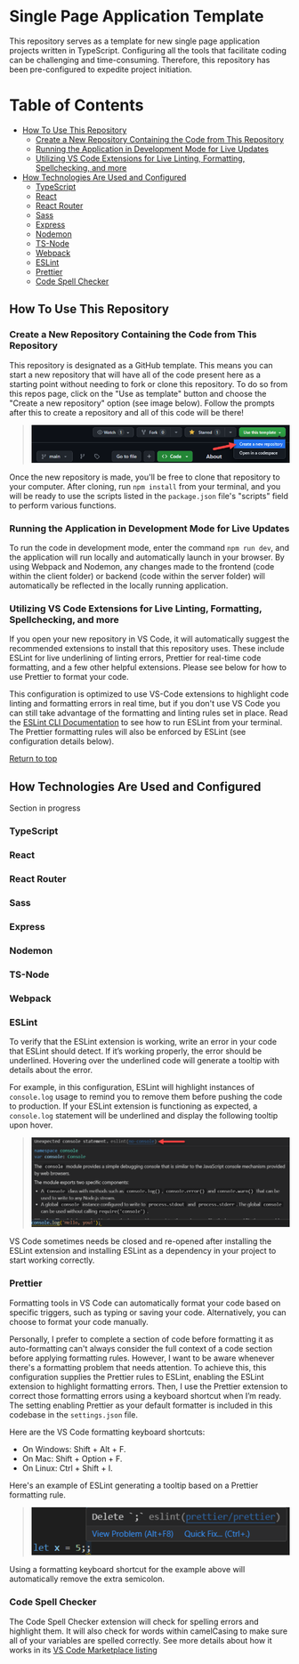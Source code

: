 # Single Page Application Template
This repository serves as a template for new single page application projects written in TypeScript. Configuring all the tools that facilitate coding can be challenging and time-consuming. Therefore, this repository has been pre-configured to expedite project initiation.

# Table of Contents
- [How To Use This Repository](#how-to-use-this-repository)
  - [Create a New Repository Containing the Code from This Repository](#create-a-new-repository-containing-the-code-from-this-repository)
  - [Running the Application in Development Mode for Live Updates](#running-the-application-in-development-mode-for-live-updates)
  - [Utilizing VS Code Extensions for Live Linting, Formatting, Spellchecking, and more](#utilizing-vs-code-extensions-for-live-linting-formatting-spellchecking-and-more)
- [How Technologies Are Used and Configured](#how-technologies-are-used-and-configured)
  - [TypeScript](#typescript)
  - [React](#react)
  - [React Router](#react-router)
  - [Sass](#sass)
  - [Express](#express)
  - [Nodemon](#nodemon)
  - [TS-Node](#ts-node)
  - [Webpack](#webpack)
  - [ESLint](#eslint)
  - [Prettier](#prettier)
  - [Code Spell Checker](#code-spell-checker)

## How To Use This Repository
### Create a New Repository Containing the Code from This Repository
This repository is designated as a GitHub template. This means you can start a new repository that will have all of the code present here as a starting point without needing to fork or clone this repository. To do so from this repos page, click on the "Use as template" button and choose the "Create a new repository" option (see image below). Follow the prompts after this to create a repository and all of this code will be there!

> ![Use-as-template button location](/read-me-assets/use-as-template.png)

Once the new repository is made, you'll be free to clone that repository to your computer. After cloning, run `npm install` from your terminal, and you will be ready to use the scripts listed in the `package.json` file's "scripts" field to perform various functions.

### Running the Application in Development Mode for Live Updates
To run the code in development mode, enter the command `npm run dev`, and the application will run locally and automatically launch in your browser. By using Webpack and Nodemon, any changes made to the frontend (code within the client folder) or backend (code within the server folder) will automatically be reflected in the locally running application.

### Utilizing VS Code Extensions for Live Linting, Formatting, Spellchecking, and more
If you open your new repository in VS Code, it will automatically suggest the recommended extensions to install that this repository uses. These include ESLint for live underlining of linting errors, Prettier for real-time code formatting, and a few other helpful extensions. Please see below for how to use Prettier to format your code.

This configuration is optimized to use VS-Code extensions to highlight code linting and formatting errors in real time, but if you don't use VS Code you can still take advantage of the formatting and linting rules set in place. Read the [ESLint CLI Documentation](https://eslint.org/docs/latest/use/command-line-interface) to see how to run ESLint from your terminal. The Prettier formatting rules will also be enforced by ESLint (see configuration details below). 

[Return to top](#single-page-application-template)
## How Technologies Are Used and Configured
Section in progress
### TypeScript

### React

### React Router

### Sass

### Express

### Nodemon

### TS-Node

### Webpack

### ESLint
To verify that the ESLint extension is working, write an error in your code that ESLint should detect. If it’s working properly, the error should be underlined. Hovering over the underlined code will generate a tooltip with details about the error. 

For example, in this configuration, ESLint will highlight instances of `console.log` usage to remind you to remove them before pushing the code to production. If your ESLint extension is functioning as expected, a `console.log` statement will be underlined and display the following tooltip upon hover.

> ![ESLint-console.log-example](/read-me-assets/es-lint-example.png)

VS Code sometimes needs be closed and re-opened after installing the ESLint extension and installing ESLint as a dependency in your project to start working correctly.

### Prettier
Formatting tools in VS Code can automatically format your code based on specific triggers, such as typing or saving your code. Alternatively, you can choose to format your code manually.

Personally, I prefer to complete a section of code before formatting it as auto-formatting can't always consider the full context of a code section before applying formatting rules. However, I want to be aware whenever there's a formatting problem that needs attention. To achieve this, this configuration supplies the Prettier rules to ESLint, enabling the ESLint extension to highlight formatting errors. Then, I use the Prettier extension to correct those formatting errors using a keyboard shortcut when I’m ready. The setting enabling Prettier as your default formatter is included in this codebase in the `settings.json` file.

Here are the VS Code formatting keyboard shortcuts:
- On Windows: Shift + Alt + F.
- On Mac: Shift + Option + F.
- On Linux: Ctrl + Shift + I.

Here's an example of ESLint generating a tooltip based on a Prettier formatting rule.

> ![ESLint-console.log-example](/read-me-assets/es-lint-prettier-example.png)

Using a formatting keyboard shortcut for the example above will automatically remove the extra semicolon.

### Code Spell Checker
The Code Spell Checker extension will check for spelling errors and highlight them. It will also check for words within camelCasing to make sure all of your variables are spelled correctly. See more details about how it works in its [VS Code Marketplace listing](https://marketplace.visualstudio.com/items?itemName=streetsidesoftware.code-spell-checker)